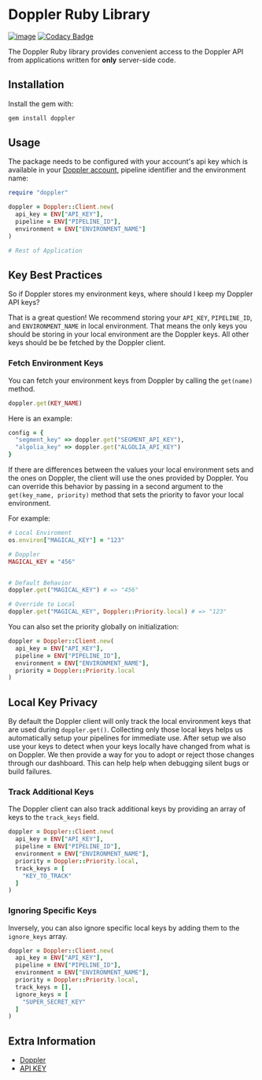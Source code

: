 # Doppler Ruby Library

[![image](https://img.shields.io/gem/v/doppler-client.svg)](https://rubygems.org/gems/doppler-client)
[![Codacy Badge](https://api.codacy.com/project/badge/Grade/92ec3d37764c40da8dffb6a85c6cbfa4)](https://www.codacy.com/app/Doppler/ruby-client?utm_source=github.com&amp;utm_medium=referral&amp;utm_content=DopplerHQ/ruby-client&amp;utm_campaign=Badge_Grade)

The Doppler Ruby library provides convenient access to the Doppler API from
applications written for **only** server-side code.

## Installation

Install the gem with:
``` bash
gem install doppler
```

## Usage

The package needs to be configured with your account's api key which is available in your [Doppler account](https://doppler.com/workplace/api_key), pipeline identifier and the environment name:

``` ruby
require "doppler"

doppler = Doppler::Client.new(
  api_key = ENV["API_KEY"],
  pipeline = ENV["PIPELINE_ID"],
  environment = ENV["ENVIRONMENT_NAME"]
)

# Rest of Application
```

## Key Best Practices

So if Doppler stores my environment keys, where should I keep my Doppler API keys?

That is a great question! We recommend storing your `API_KEY`, `PIPELINE_ID`, and `ENVIRONMENT_NAME`
in local environment. That means the only keys you should be storing in your local environment are the Doppler keys. All other keys should be be fetched by the Doppler client.

### Fetch Environment Keys

You can fetch your environment keys from Doppler by calling the `get(name)` method.

``` ruby
doppler.get(KEY_NAME)
```

Here is an example:

``` ruby
config = {
  "segment_key" => doppler.get("SEGMENT_API_KEY"),
  "algolia_key" => doppler.get("ALGOLIA_API_KEY")
}

```

If there are differences between the values your local environment sets and the ones on Doppler, the client will use the ones provided by Doppler. You can override this behavior by passing in a second argument to the `get(key_name, priority)` method that sets the priority to favor your local environment.

For example:

``` ruby
# Local Enviroment
os.environ["MAGICAL_KEY"] = "123"

# Doppler
MAGICAL_KEY = "456"


# Default Behavior
doppler.get("MAGICAL_KEY") # => "456"

# Override to Local
doppler.get("MAGICAL_KEY", Doppler::Priority.local) # => "123"
```

You can also set the priority globally on initialization:

``` ruby
doppler = Doppler::Client.new(
  api_key = ENV["API_KEY"],
  pipeline = ENV["PIPELINE_ID"],
  environment = ENV["ENVIRONMENT_NAME"],
  priority = Doppler::Priority.local
)

```

## Local Key Privacy

By default the Doppler client will only track the local environment keys that are used during `doppler.get()`.
Collecting only those local keys helps us automatically setup your pipelines
for immediate use. After setup we also use your keys to detect when your keys locally have
changed from what is on Doppler. We then provide a way for you to adopt or reject those changes
through our dashboard. This can help help when debugging silent bugs or build failures.

### Track Additional Keys
The Doppler client can also track additional keys by providing an array of keys to the `track_keys` field.

``` ruby
doppler = Doppler::Client.new(
  api_key = ENV["API_KEY"],
  pipeline = ENV["PIPELINE_ID"],
  environment = ENV["ENVIRONMENT_NAME"],
  priority = Doppler::Priority.local,
  track_keys = [
    "KEY_TO_TRACK"
  ]
)
```

### Ignoring Specific Keys
Inversely, you can also ignore specific local keys by adding them to the `ignore_keys` array.

``` ruby
doppler = Doppler::Client.new(
  api_key = ENV["API_KEY"],
  pipeline = ENV["PIPELINE_ID"],
  environment = ENV["ENVIRONMENT_NAME"],
  priority = Doppler::Priority.local,
  track_keys = [],
  ignore_keys = [
    "SUPER_SECRET_KEY"
  ]
)
```

## Extra Information

- [Doppler](https://doppler.com)
- [API KEY](https://doppler.com/workplace/api_key)
